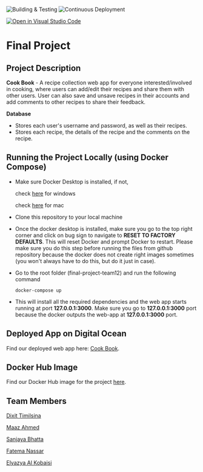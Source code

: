 ![Building & Testing](https://github.com/software-students-fall2022/final-project-team12/actions/workflows/build.yaml/badge.svg)
![Continuous Deployment](https://github.com/software-students-fall2022/final-project-team12/actions/workflows/deploy.yaml/badge.svg)

[![Open in Visual Studio Code](https://classroom.github.com/assets/open-in-vscode-c66648af7eb3fe8bc4f294546bfd86ef473780cde1dea487d3c4ff354943c9ae.svg)](https://classroom.github.com/online_ide?assignment_repo_id=9572803&assignment_repo_type=AssignmentRepo)

# Final Project


## Project Description
**Cook Book** - A recipe collection web app for everyone interested/involved in cooking, where users can add/edit their recipes and share them with other users. User can also save and unsave recipes in their accounts and add comments to other recipes to share their feedback.

**Database** 
- Stores each user's username and password, as well as their recipes.
- Stores each recipe, the details of the recipe and the comments on the recipe.

## Running the Project Locally (using Docker Compose)
- Make sure Docker Desktop is installed, if not,

    check [here](https://docs.docker.com/desktop/install/windows-install/) for windows

    check
    [here](https://docs.docker.com/desktop/install/mac-install/) for mac

- Clone this repository to your local machine
- Once the docker desktop is installed, make sure you go to the top right corner and click on bug sign to navigate to **RESET TO FACTORY DEFAULTS**. This will reset Docker and prompt Docker to restart. Please make sure you do this step before running the files from github repository because the docker does not create right images sometimes (you won't always have to do this, but do it just in case).
- Go to the root folder (final-project-team12) and run the following command
    ```
    docker-compose up
    ```
- This will install all the required dependencies and the web app starts running at port **127.0.0.1:3000**. Make sure you go to **127.0.0.1:3000** port because the docker outputs the web-app at **127.0.0.1:3000** port.

## Deployed App on Digital Ocean
Find our deployed web app here: [Cook Book](https://cookbook-zkup6.ondigitalocean.app/).

## Docker Hub Image
Find our Docker Hub image for the project [here](https://hub.docker.com/repository/docker/ma5938/cookbook). 

## Team Members

[Dixit Timilsina](https://github.com/dt1930)

[Maaz Ahmed](https://github.com/maazahmedd)

[Sanjaya Bhatta](https://github.com/itSanjaya)

[Fatema Nassar](https://github.com/fnassar)

[Elyazya Al Kobaisi](https://github.com/elyazya)

